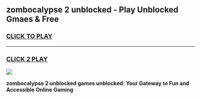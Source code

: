 
## zombocalypse 2 unblocked - Play Unblocked Gmaes & Free
<h3>
<a href="https://news.freeplayer.one?title=zombocalypse_2_unblocked&ref=16F">CLICK TO PLAY</a></h3>
<hr>

<h3>
<a href="https://news.freeplayer.one?title=zombocalypse_2_unblocked&ref=16F">CLICK 2 PLAY</a>
  
</h3>

<a href="https://news.freeplayer.one?title=zombocalypse_2_unblocked&ref=16F/"><img src="https://clearcache.store/games.png"></a>


**zombocalypse 2 unblocked games unblocked: Your Gateway to Fun and Accessible Online Gaming**
